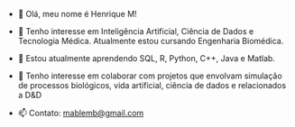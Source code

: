 - 👋 Olá, meu nome é Henrique M!

- 👀 Tenho interesse em Inteligência Artificial, Ciência de Dados e Tecnologia Médica.
Atualmente estou cursando Engenharia Biomédica.

- 🌱 Estou atualmente aprendendo SQL, R, Python, C++, Java e Matlab.

- 💞️ Tenho interesse em colaborar com projetos que envolvam simulação de processos biológicos,
vida artificial, ciência de dados e relacionados a D&D

- 📫 Contato: mablemb@gmail.com

